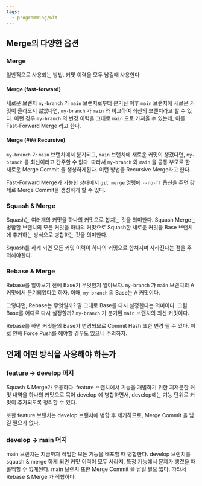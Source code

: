 ```yaml
---
tags:
  - programming/Git
---
```


## Merge의 다양한 옵션
### Merge
일반적으로 사용되는 방법.
커밋 이력을 모두 남길때 사용한다
#### Merge (fast-forward)
새로운 브랜치 `my-branch` 가 `main` 브랜치로부터 분기된 이후 `main` 브랜치에 새로운 커밋이 올라오지 않았다면, `my-branch` 가 `main` 와 비교하여 최신의 브랜치라고 할 수 있다. 이런 경우 `my-branch` 의 변경 이력을 그대로 `main` 으로 가져올 수 있는데, 이를 Fast-Forward Merge 라고 한다.
#### Merge (### Recursive)
`my-branch` 가 `main` 브랜치에서 분기되고, `main` 브랜치에 새로운 커밋이 생겼다면, `my-branch` 를 최신이라고 간주할 수 없다. 따라서 `my-branch` 와 `main` 을 공통 부모로 한 새로운 Merge Commit 을 생성하게된다. 이런 방법을 Recursive Merge라고 한다.

Fast-Forward Merge가 가능한 상태에서 `git merge` 명령에 `--no-ff` 옵션을 주면 강제로 Merge Commit을 생성하게 할 수 있다.
### Squash & Merge
Squash는 여러개의 커밋을 하나의 커밋으로 합치는 것을 의미한다. Squash Merge는 병합할 브랜치의 모든 커밋을 하나의 커밋으로 Squash한 새로운 커밋을 Base 브랜치에 추가하는 방식으로 병합하는 것을 의미한다.

Squash를 하게 되면 모든 커밋 이력이 하나의 커밋으로 합쳐지며 사라진다는 점을 주의해야한다.
### Rebase & Merge
Rebase를 알아보기 전에 Base가 무엇인지 알아보자. `my-branch` 가 `main` 브랜치의 A 커밋에서 분기되었다고 하자. 이때, `my-branch` 의 Base는 A 커밋이다.

그렇다면, Rebase는 무엇일까? 말 그대로 Base를 다시 설정한다는 의미이다. 그럼 Base를 어디로 다시 설정할까? `my-branch` 가 분기된 `main` 브랜치의 최신 커밋이다.

Rebase를 하면 커밋들의 Base가 변경되므로 Commit Hash 또한 변경 될 수 있다. 이로 인해 Force Push를 해야할 경우도 있으니 주의하자.
## 언제 어떤 방식을 사용해야 하는가
### feature → develop 머지
Squash & Merge가 유용하다. feature 브랜치에서 기능을 개발하기 위한 지저분한 커밋 내역을 하나의 커밋으로 묶어 develop 에 병합하면서, develop에는 기능 단위로 커밋이 추가되도록 정리할 수 있다.

또한 feature 브랜치는 develop 브랜치에 병합 후 제거하므로, Merge Commit 을 남길 필요가 없다.
### develop → main 머지
main 브랜치는 지금까지 작업한 모든 기능을 배포할 때 병합한다. develop 브랜치를 squash & merge 하게 되면 커밋 이력이 모두 사라져, 특정 기능에서 문제가 생겼을 때 롤백할 수 없게된다. main 브랜치 또한 Merge Commit 을 남길 필요 없다. 따라서 Rebase & Merge 가 적합하다.